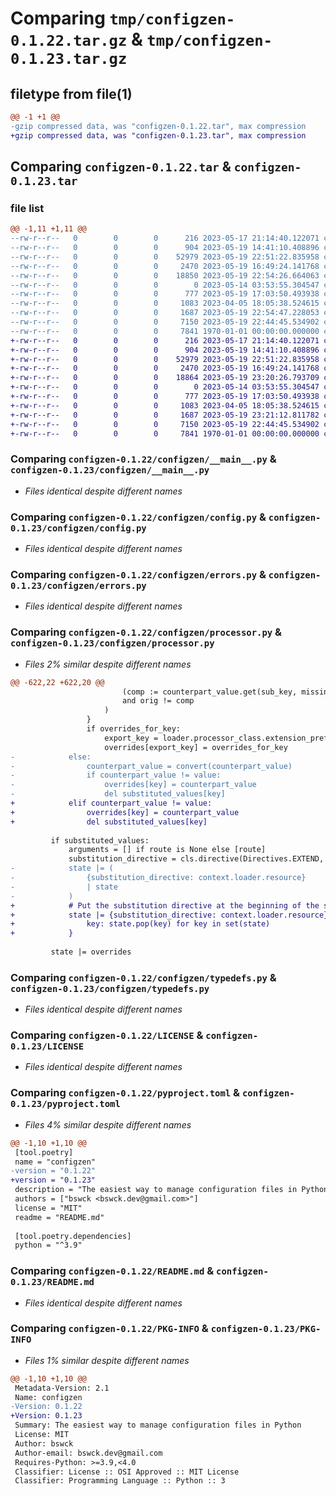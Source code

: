 # Comparing `tmp/configzen-0.1.22.tar.gz` & `tmp/configzen-0.1.23.tar.gz`

## filetype from file(1)

```diff
@@ -1 +1 @@
-gzip compressed data, was "configzen-0.1.22.tar", max compression
+gzip compressed data, was "configzen-0.1.23.tar", max compression
```

## Comparing `configzen-0.1.22.tar` & `configzen-0.1.23.tar`

### file list

```diff
@@ -1,11 +1,11 @@
--rw-r--r--   0        0        0      216 2023-05-17 21:14:40.122071 configzen-0.1.22/configzen/__init__.py
--rw-r--r--   0        0        0      904 2023-05-19 14:41:10.408896 configzen-0.1.22/configzen/__main__.py
--rw-r--r--   0        0        0    52979 2023-05-19 22:51:22.835958 configzen-0.1.22/configzen/config.py
--rw-r--r--   0        0        0     2470 2023-05-19 16:49:24.141768 configzen-0.1.22/configzen/errors.py
--rw-r--r--   0        0        0    18850 2023-05-19 22:54:26.664063 configzen-0.1.22/configzen/processor.py
--rw-r--r--   0        0        0        0 2023-05-14 03:53:55.304547 configzen-0.1.22/configzen/py.typed
--rw-r--r--   0        0        0      777 2023-05-19 17:03:50.493938 configzen-0.1.22/configzen/typedefs.py
--rw-r--r--   0        0        0     1083 2023-04-05 18:05:38.524615 configzen-0.1.22/LICENSE
--rw-r--r--   0        0        0     1687 2023-05-19 22:54:47.228053 configzen-0.1.22/pyproject.toml
--rw-r--r--   0        0        0     7150 2023-05-19 22:44:45.534902 configzen-0.1.22/README.md
--rw-r--r--   0        0        0     7841 1970-01-01 00:00:00.000000 configzen-0.1.22/PKG-INFO
+-rw-r--r--   0        0        0      216 2023-05-17 21:14:40.122071 configzen-0.1.23/configzen/__init__.py
+-rw-r--r--   0        0        0      904 2023-05-19 14:41:10.408896 configzen-0.1.23/configzen/__main__.py
+-rw-r--r--   0        0        0    52979 2023-05-19 22:51:22.835958 configzen-0.1.23/configzen/config.py
+-rw-r--r--   0        0        0     2470 2023-05-19 16:49:24.141768 configzen-0.1.23/configzen/errors.py
+-rw-r--r--   0        0        0    18864 2023-05-19 23:20:26.793709 configzen-0.1.23/configzen/processor.py
+-rw-r--r--   0        0        0        0 2023-05-14 03:53:55.304547 configzen-0.1.23/configzen/py.typed
+-rw-r--r--   0        0        0      777 2023-05-19 17:03:50.493938 configzen-0.1.23/configzen/typedefs.py
+-rw-r--r--   0        0        0     1083 2023-04-05 18:05:38.524615 configzen-0.1.23/LICENSE
+-rw-r--r--   0        0        0     1687 2023-05-19 23:21:12.811782 configzen-0.1.23/pyproject.toml
+-rw-r--r--   0        0        0     7150 2023-05-19 22:44:45.534902 configzen-0.1.23/README.md
+-rw-r--r--   0        0        0     7841 1970-01-01 00:00:00.000000 configzen-0.1.23/PKG-INFO
```

### Comparing `configzen-0.1.22/configzen/__main__.py` & `configzen-0.1.23/configzen/__main__.py`

 * *Files identical despite different names*

### Comparing `configzen-0.1.22/configzen/config.py` & `configzen-0.1.23/configzen/config.py`

 * *Files identical despite different names*

### Comparing `configzen-0.1.22/configzen/errors.py` & `configzen-0.1.23/configzen/errors.py`

 * *Files identical despite different names*

### Comparing `configzen-0.1.22/configzen/processor.py` & `configzen-0.1.23/configzen/processor.py`

 * *Files 2% similar despite different names*

```diff
@@ -622,22 +622,20 @@
                         (comp := counterpart_value.get(sub_key, missing)) is not missing
                         and orig != comp
                     )
                 }
                 if overrides_for_key:
                     export_key = loader.processor_class.extension_prefix + key
                     overrides[export_key] = overrides_for_key
-            else:
-                counterpart_value = convert(counterpart_value)
-                if counterpart_value != value:
-                    overrides[key] = counterpart_value
-                    del substituted_values[key]
+            elif counterpart_value != value:
+                overrides[key] = counterpart_value
+                del substituted_values[key]
 
         if substituted_values:
             arguments = [] if route is None else [route]
             substitution_directive = cls.directive(Directives.EXTEND, arguments)
-            state |= (
-                {substitution_directive: context.loader.resource}
-                | state
-            )
+            # Put the substitution directive at the beginning of the state in-place.
+            state |= {substitution_directive: context.loader.resource} | {
+                key: state.pop(key) for key in set(state)
+            }
 
         state |= overrides
```

### Comparing `configzen-0.1.22/configzen/typedefs.py` & `configzen-0.1.23/configzen/typedefs.py`

 * *Files identical despite different names*

### Comparing `configzen-0.1.22/LICENSE` & `configzen-0.1.23/LICENSE`

 * *Files identical despite different names*

### Comparing `configzen-0.1.22/pyproject.toml` & `configzen-0.1.23/pyproject.toml`

 * *Files 4% similar despite different names*

```diff
@@ -1,10 +1,10 @@
 [tool.poetry]
 name = "configzen"
-version = "0.1.22"
+version = "0.1.23"
 description = "The easiest way to manage configuration files in Python"
 authors = ["bswck <bswck.dev@gmail.com>"]
 license = "MIT"
 readme = "README.md"
 
 [tool.poetry.dependencies]
 python = "^3.9"
```

### Comparing `configzen-0.1.22/README.md` & `configzen-0.1.23/README.md`

 * *Files identical despite different names*

### Comparing `configzen-0.1.22/PKG-INFO` & `configzen-0.1.23/PKG-INFO`

 * *Files 1% similar despite different names*

```diff
@@ -1,10 +1,10 @@
 Metadata-Version: 2.1
 Name: configzen
-Version: 0.1.22
+Version: 0.1.23
 Summary: The easiest way to manage configuration files in Python
 License: MIT
 Author: bswck
 Author-email: bswck.dev@gmail.com
 Requires-Python: >=3.9,<4.0
 Classifier: License :: OSI Approved :: MIT License
 Classifier: Programming Language :: Python :: 3
```


